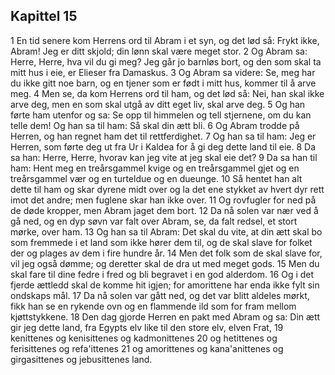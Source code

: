 ## Kapittel 15

1 En tid senere kom Herrens ord til Abram i et syn, og det lød så: Frykt ikke, Abram! Jeg er ditt skjold; din lønn skal være meget stor.
2 Og Abram sa: Herre, Herre, hva vil du gi meg? Jeg går jo barnløs bort, og den som skal ta mitt hus i eie, er Elieser fra Damaskus.
3 Og Abram sa videre: Se, meg har du ikke gitt noe barn, og en tjener som er født i mitt hus, kommer til å arve meg.
4 Men se, da kom Herrens ord til ham, og det lød så: Nei, han skal ikke arve deg, men en som skal utgå av ditt eget liv, skal arve deg.
5 Og han førte ham utenfor og sa: Se opp til himmelen og tell stjernene, om du kan telle dem! Og han sa til ham: Så skal din ætt bli.
6 Og Abram trodde på Herren, og han regnet ham det til rettferdighet.
7 Og han sa til ham: Jeg er Herren, som førte deg ut fra Ur i Kaldea for å gi deg dette land til eie.
8 Da sa han: Herre, Herre, hvorav kan jeg vite at jeg skal eie det?
9 Da sa han til ham: Hent meg en treårsgammel kvige og en treårsgammel gjet og en treårsgammel vær og en turteldue og en dueunge.
10 Så hentet han alt dette til ham og skar dyrene midt over og la det ene stykket av hvert dyr rett imot det andre; men fuglene skar han ikke over.
11 Og rovfugler for ned på de døde kropper, men Abram jaget dem bort.
12 Da nå solen var nær ved å gå ned, og en dyp søvn var falt over Abram, se, da falt redsel, et stort mørke, over ham.
13 Og han sa til Abram: Det skal du vite, at din ætt skal bo som fremmede i et land som ikke hører dem til, og de skal slave for folket der og plages av dem i fire hundre år.
14 Men det folk som de skal slave for, vil jeg også dømme; og deretter skal de dra ut med meget gods.
15 Men du skal fare til dine fedre i fred og bli begravet i en god alderdom.
16 Og i det fjerde ættledd skal de komme hit igjen; for amorittene har enda ikke fylt sin ondskaps mål.
17 Da nå solen var gått ned, og det var blitt aldeles mørkt, fikk han se en rykende ovn og en flammende ild som for fram mellom kjøttstykkene.
18 Den dag gjorde Herren en pakt med Abram og sa: Din ætt gir jeg dette land, fra Egypts elv like til den store elv, elven Frat,
19 kenittenes og kenisittenes og kadmonittenes
20 og hetittenes og ferisittenes og refa'ittenes
21 og amorittenes og kana'anittenes og girgasittenes og jebusittenes land.
